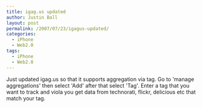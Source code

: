 ```yaml
---
title: igag.us updated
author: Justin Ball
layout: post
permalink: /2007/07/23/igagus-updated/
categories:
  - iPhone
  - Web2.0
tags:
  - iPhone
  - Web2.0
---
```


Just updated igag.us so that it supports aggregation via tag. Go to 'manage aggregations' then select 'Add' after that select 'Tag'. Enter a tag that you want to track and viola you get data from technorati, flickr, delicious etc that match your tag.
